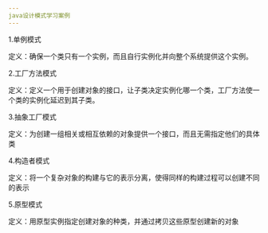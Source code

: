 ```yaml
---
java设计模式学习案例
---
```


1.单例模式

定义：确保一个类只有一个实例，而且自行实例化并向整个系统提供这个实例。

2.工厂方法模式

定义：定义一个用于创建对象的接口，让子类决定实例化哪一个类，工厂方法使一个类的实例化延迟到其子类。

3.抽象工厂模式

定义：为创建一组相关或相互依赖的对象提供一个接口，而且无需指定他们的具体类

4.构造者模式

定义：将一个复杂对象的构建与它的表示分离，使得同样的构建过程可以创建不同的表示

5.原型模式

定义：用原型实例指定创建对象的种类，并通过拷贝这些原型创建新的对象